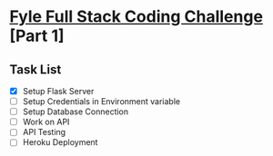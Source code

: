 # [**Fyle Full Stack Coding Challenge**](https://www.notion.so/Fyle-Full-Stack-Coding-Challenge-db30c5cb91d54de1b330c16f22fc49f0) [Part 1]

## Task List
- [X] Setup Flask Server
- [ ] Setup Credentials in Environment variable
- [ ] Setup Database Connection
- [ ] Work on API
- [ ] API Testing
- [ ] Heroku Deployment